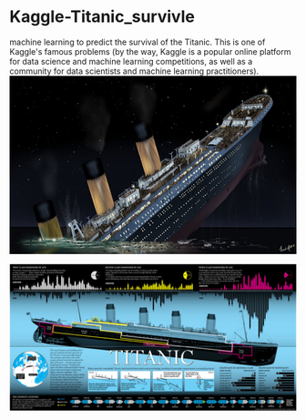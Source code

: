 # Kaggle-Titanic_survivle
machine learning to predict the survival of the Titanic.
This is one of Kaggle's famous problems (by the way, Kaggle is a popular online platform for data science and machine learning competitions, as well as a community for data scientists and machine learning practitioners).
![A photo of my project](https://github.com/NourhanKhaled23/Kaggle-Titanic_survivle/blob/main/Photo/68747470733a2f2f737461746963312e73717561726573706163652e636f6d2f7374617469632f3530303634353366653462303965663232353262613036382f3530393565616263653462303663623330353035383630332f3530393565616263653462303264333762656634.jpeg?raw=true     )

![A photo of my project](https://github.com/NourhanKhaled23/Kaggle-Titanic_survivle/blob/main/Photo/68747470733a2f2f737461746963312e73717561726573706163652e636f6d2f7374617469632f3530303634353366653462303965663232353262613036382f742f3530393062323439653462303437626135346466643235382f313335313636303131333137352f544974616e6.jpeg?raw=true)
